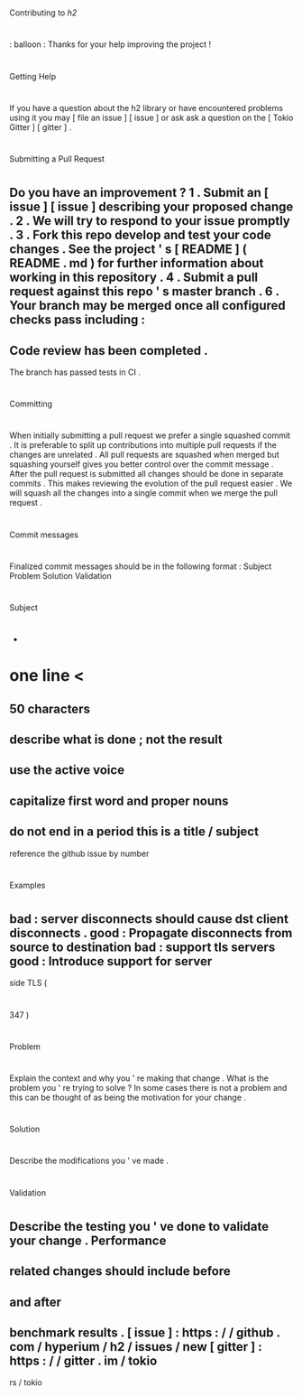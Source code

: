 #
Contributing
to
_h2_
#
:
balloon
:
Thanks
for
your
help
improving
the
project
!
#
#
Getting
Help
#
#
If
you
have
a
question
about
the
h2
library
or
have
encountered
problems
using
it
you
may
[
file
an
issue
]
[
issue
]
or
ask
ask
a
question
on
the
[
Tokio
Gitter
]
[
gitter
]
.
#
#
Submitting
a
Pull
Request
#
#
Do
you
have
an
improvement
?
1
.
Submit
an
[
issue
]
[
issue
]
describing
your
proposed
change
.
2
.
We
will
try
to
respond
to
your
issue
promptly
.
3
.
Fork
this
repo
develop
and
test
your
code
changes
.
See
the
project
'
s
[
README
]
(
README
.
md
)
for
further
information
about
working
in
this
repository
.
4
.
Submit
a
pull
request
against
this
repo
'
s
master
branch
.
6
.
Your
branch
may
be
merged
once
all
configured
checks
pass
including
:
-
Code
review
has
been
completed
.
-
The
branch
has
passed
tests
in
CI
.
#
#
Committing
#
#
When
initially
submitting
a
pull
request
we
prefer
a
single
squashed
commit
.
It
is
preferable
to
split
up
contributions
into
multiple
pull
requests
if
the
changes
are
unrelated
.
All
pull
requests
are
squashed
when
merged
but
squashing
yourself
gives
you
better
control
over
the
commit
message
.
After
the
pull
request
is
submitted
all
changes
should
be
done
in
separate
commits
.
This
makes
reviewing
the
evolution
of
the
pull
request
easier
.
We
will
squash
all
the
changes
into
a
single
commit
when
we
merge
the
pull
request
.
#
#
#
Commit
messages
#
#
#
Finalized
commit
messages
should
be
in
the
following
format
:
Subject
Problem
Solution
Validation
#
#
#
#
Subject
#
#
#
#
-
one
line
<
=
50
characters
-
describe
what
is
done
;
not
the
result
-
use
the
active
voice
-
capitalize
first
word
and
proper
nouns
-
do
not
end
in
a
period
this
is
a
title
/
subject
-
reference
the
github
issue
by
number
#
#
#
#
#
Examples
#
#
#
#
#
bad
:
server
disconnects
should
cause
dst
client
disconnects
.
good
:
Propagate
disconnects
from
source
to
destination
bad
:
support
tls
servers
good
:
Introduce
support
for
server
-
side
TLS
(
#
347
)
#
#
#
#
Problem
#
#
#
#
Explain
the
context
and
why
you
'
re
making
that
change
.
What
is
the
problem
you
'
re
trying
to
solve
?
In
some
cases
there
is
not
a
problem
and
this
can
be
thought
of
as
being
the
motivation
for
your
change
.
#
#
#
#
Solution
#
#
#
#
Describe
the
modifications
you
'
ve
made
.
#
#
#
#
Validation
#
#
#
#
Describe
the
testing
you
'
ve
done
to
validate
your
change
.
Performance
-
related
changes
should
include
before
-
and
after
-
benchmark
results
.
[
issue
]
:
https
:
/
/
github
.
com
/
hyperium
/
h2
/
issues
/
new
[
gitter
]
:
https
:
/
/
gitter
.
im
/
tokio
-
rs
/
tokio
